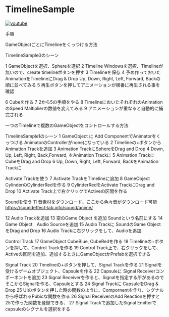 # TimelineSample

[![youtube](https://img.youtube.com/vi/asrl277oPsI/0.jpg)](http://www.youtube.com/watch?v=asrl277oPsI "Timeline sample.")


手順

GameObjectごとにTimelineをくっつける方法

TimelineSample0のシーン

1 GameObjectを選択、Sphereを選択
2 Timeline Windowsを選択、Timelineが無いので、create timelineボタンを押す
3 Timelineを保存
4 予め作っておいたAnimationをTimelineにDrag & Drop
Up, Down, Right, Left, Forward, Backの順に並べてみる
5 再生ボタンを押してアニメーションが順番に再生される事を確認

6 Cubeを作る
7 2から5の手順をやる
8 TimelineにおいたそれぞれのAnimationのSpeed Maltiplierの数値を変えてみる
9 アニメーションが重なると自動的に補完される


一つのTimelineで複数のGameObjectをコントロールする方法

TimelineSample1のシーン
1 GameObject に Add ComponentでAnimatorをくっつける
AnimatorのControllerがnoneになっている
2 Timelineの+ボタンからAnimation Trackを追加
3 Animation TrackにSphereをDrag and Drop
4 Down, Up, Left, Right, Back,Forward, をAnimation Trackに
5 Animation TrackにCubeをDrag and Drop
6 Up, Down, Right, Left, Forward, BackをAnimation Trackに

Activate Trackを使う
7 Activate TrackをTimelineに追加
8 GameObject CylinderのCylinderRedを作る
9 CylinderRedをActivate TrackにDrag and Drop
10 Activate Track上で右クリックでActiveの区間を作る

Soundを使う
11 音素材をダウンロード、ここから色々音がダウンロード可能
https://soundeffect-lab.info/sound/anime/

12 Audio Trackを追加
13 空のGame Object を追加 Soundという名前にする
14 Game Object　Audio Sourceを追加
15 Audio Trackに SoundのGame ObjectをDrag and Drop
16 Audio Trackに右クリックをして、Audioを追加

Control Track
17 GameObject CubeBlue, CubeRedを作る
18 Timelineの+ボタンを押して、Control Trackを作る
19 Control Track上で、右クリックをして、Activeの区間を追加、追加するときにGameObjectかPrefabを選択できる

Signal Track
20 Timelineの+ボタンを押して、Signal Trackを作る
21 Signalを受けるゲームオブジェクト、Capsuleを作る
22 Capsuleに Signal Receiverコンポーネントを追加
23 Signal Receiverを作ると、Signalを指定する所があるのでそこからSignalを作る、Capsuleとする
24 Signal Trackに CapsuleをDrag & Drop
25 UIのボタンを押した時の関数のように、Compornentを作り、シグナルから呼ばれるPubicな関数を作る
26 Signal ReceiverのAdd Reactionを押すと25で作った関数を登録できる、
27 Signal Trackで追加したSignal Emitterでcapsuleのシグナルを選択をする


